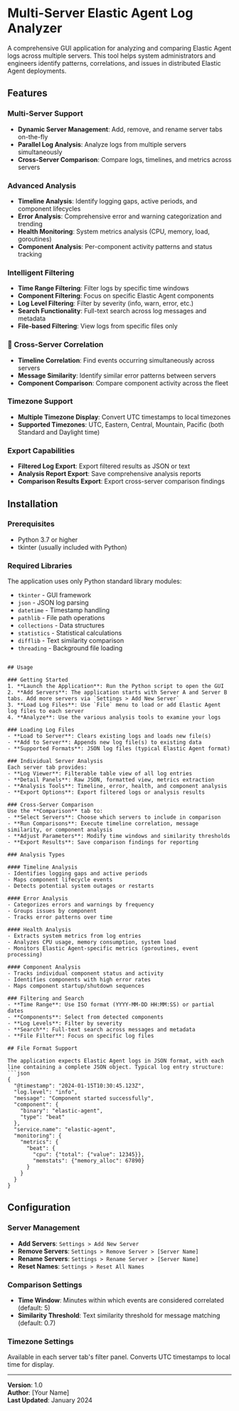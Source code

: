 # Multi-Server Elastic Agent Log Analyzer

A comprehensive GUI application for analyzing and comparing Elastic Agent logs across multiple servers. This tool helps system administrators and engineers identify patterns, correlations, and issues in distributed Elastic Agent deployments.

## Features

###  Multi-Server Support
- **Dynamic Server Management**: Add, remove, and rename server tabs on-the-fly
- **Parallel Log Analysis**: Analyze logs from multiple servers simultaneously
- **Cross-Server Comparison**: Compare logs, timelines, and metrics across servers

###  Advanced Analysis
- **Timeline Analysis**: Identify logging gaps, active periods, and component lifecycles
- **Error Analysis**: Comprehensive error and warning categorization and trending
- **Health Monitoring**: System metrics analysis (CPU, memory, load, goroutines)
- **Component Analysis**: Per-component activity patterns and status tracking

###  Intelligent Filtering
- **Time Range Filtering**: Filter logs by specific time windows
- **Component Filtering**: Focus on specific Elastic Agent components
- **Log Level Filtering**: Filter by severity (info, warn, error, etc.)
- **Search Functionality**: Full-text search across log messages and metadata
- **File-based Filtering**: View logs from specific files only

### 🔗 Cross-Server Correlation
- **Timeline Correlation**: Find events occurring simultaneously across servers
- **Message Similarity**: Identify similar error patterns between servers
- **Component Comparison**: Compare component activity across the fleet

###  Timezone Support
- **Multiple Timezone Display**: Convert UTC timestamps to local timezones
- **Supported Timezones**: UTC, Eastern, Central, Mountain, Pacific (both Standard and Daylight time)

###  Export Capabilities
- **Filtered Log Export**: Export filtered results as JSON or text
- **Analysis Report Export**: Save comprehensive analysis reports
- **Comparison Results Export**: Export cross-server comparison findings

## Installation

### Prerequisites
- Python 3.7 or higher
- tkinter (usually included with Python)

### Required Libraries
The application uses only Python standard library modules:
- `tkinter` - GUI framework
- `json` - JSON log parsing
- `datetime` - Timestamp handling
- `pathlib` - File path operations
- `collections` - Data structures
- `statistics` - Statistical calculations
- `difflib` - Text similarity comparison
- `threading` - Background file loading

```

## Usage

### Getting Started
1. **Launch the Application**: Run the Python script to open the GUI
2. **Add Servers**: The application starts with Server A and Server B tabs. Add more servers via `Settings > Add New Server`
3. **Load Log Files**: Use `File` menu to load or add Elastic Agent log files to each server
4. **Analyze**: Use the various analysis tools to examine your logs

### Loading Log Files
- **Load to Server**: Clears existing logs and loads new file(s)
- **Add to Server**: Appends new log file(s) to existing data
- **Supported Formats**: JSON log files (typical Elastic Agent format)

### Individual Server Analysis
Each server tab provides:
- **Log Viewer**: Filterable table view of all log entries
- **Detail Panels**: Raw JSON, formatted view, metrics extraction
- **Analysis Tools**: Timeline, error, health, and component analysis
- **Export Options**: Export filtered logs or analysis results

### Cross-Server Comparison
Use the **Comparison** tab to:
- **Select Servers**: Choose which servers to include in comparison
- **Run Comparisons**: Execute timeline correlation, message similarity, or component analysis
- **Adjust Parameters**: Modify time windows and similarity thresholds
- **Export Results**: Save comparison findings for reporting

### Analysis Types

#### Timeline Analysis
- Identifies logging gaps and active periods
- Maps component lifecycle events
- Detects potential system outages or restarts

#### Error Analysis
- Categorizes errors and warnings by frequency
- Groups issues by component
- Tracks error patterns over time

#### Health Analysis
- Extracts system metrics from log entries
- Analyzes CPU usage, memory consumption, system load
- Monitors Elastic Agent-specific metrics (goroutines, event processing)

#### Component Analysis
- Tracks individual component status and activity
- Identifies components with high error rates
- Maps component startup/shutdown sequences

### Filtering and Search
- **Time Range**: Use ISO format (YYYY-MM-DD HH:MM:SS) or partial dates
- **Components**: Select from detected components
- **Log Levels**: Filter by severity
- **Search**: Full-text search across messages and metadata
- **File Filter**: Focus on specific log files

## File Format Support

The application expects Elastic Agent logs in JSON format, with each line containing a complete JSON object. Typical log entry structure:
```json
{
  "@timestamp": "2024-01-15T10:30:45.123Z",
  "log.level": "info",
  "message": "Component started successfully",
  "component": {
    "binary": "elastic-agent",
    "type": "beat"
  },
  "service.name": "elastic-agent",
  "monitoring": {
    "metrics": {
      "beat": {
        "cpu": {"total": {"value": 12345}},
        "memstats": {"memory_alloc": 67890}
      }
    }
  }
}
```

## Configuration

### Server Management
- **Add Servers**: `Settings > Add New Server`
- **Remove Servers**: `Settings > Remove Server > [Server Name]`
- **Rename Servers**: `Settings > Rename Server > [Server Name]`
- **Reset Names**: `Settings > Reset All Names`

### Comparison Settings
- **Time Window**: Minutes within which events are considered correlated (default: 5)
- **Similarity Threshold**: Text similarity threshold for message matching (default: 0.7)

### Timezone Settings
Available in each server tab's filter panel. Converts UTC timestamps to local time for display.


---

**Version**: 1.0  
**Author**: [Your Name]  
**Last Updated**: January 2024
